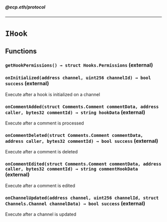 ##### @ecp.eth/protocol

----

# `IHook`











## Functions

### `getHookPermissions() → struct Hooks.Permissions` (external)





### `onInitialized(address channel, uint256 channelId) → bool success` (external)

Execute after a hook is initialized on a channel




### `onCommentAdded(struct Comments.Comment commentData, address caller, bytes32 commentId) → string hookData` (external)

Execute after a comment is processed




### `onCommentDeleted(struct Comments.Comment commentData, address caller, bytes32 commentId) → bool success` (external)

Execute after a comment is deleted




### `onCommentEdited(struct Comments.Comment commentData, address caller, bytes32 commentId) → string commentHookData` (external)

Execute after a comment is edited




### `onChannelUpdated(address channel, uint256 channelId, struct Channels.Channel channelData) → bool success` (external)

Execute after a channel is updated






